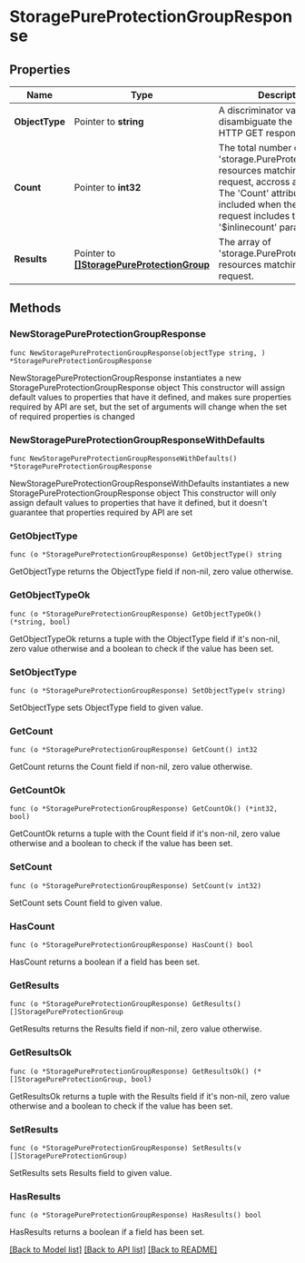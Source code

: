 # StoragePureProtectionGroupResponse

## Properties

Name | Type | Description | Notes
------------ | ------------- | ------------- | -------------
**ObjectType** | Pointer to **string** | A discriminator value to disambiguate the schema of a HTTP GET response body. | 
**Count** | Pointer to **int32** | The total number of &#39;storage.PureProtectionGroup&#39; resources matching the request, accross all pages. The &#39;Count&#39; attribute is included when the HTTP GET request includes the &#39;$inlinecount&#39; parameter. | [optional] 
**Results** | Pointer to [**[]StoragePureProtectionGroup**](storage.PureProtectionGroup.md) | The array of &#39;storage.PureProtectionGroup&#39; resources matching the request. | [optional] 

## Methods

### NewStoragePureProtectionGroupResponse

`func NewStoragePureProtectionGroupResponse(objectType string, ) *StoragePureProtectionGroupResponse`

NewStoragePureProtectionGroupResponse instantiates a new StoragePureProtectionGroupResponse object
This constructor will assign default values to properties that have it defined,
and makes sure properties required by API are set, but the set of arguments
will change when the set of required properties is changed

### NewStoragePureProtectionGroupResponseWithDefaults

`func NewStoragePureProtectionGroupResponseWithDefaults() *StoragePureProtectionGroupResponse`

NewStoragePureProtectionGroupResponseWithDefaults instantiates a new StoragePureProtectionGroupResponse object
This constructor will only assign default values to properties that have it defined,
but it doesn't guarantee that properties required by API are set

### GetObjectType

`func (o *StoragePureProtectionGroupResponse) GetObjectType() string`

GetObjectType returns the ObjectType field if non-nil, zero value otherwise.

### GetObjectTypeOk

`func (o *StoragePureProtectionGroupResponse) GetObjectTypeOk() (*string, bool)`

GetObjectTypeOk returns a tuple with the ObjectType field if it's non-nil, zero value otherwise
and a boolean to check if the value has been set.

### SetObjectType

`func (o *StoragePureProtectionGroupResponse) SetObjectType(v string)`

SetObjectType sets ObjectType field to given value.


### GetCount

`func (o *StoragePureProtectionGroupResponse) GetCount() int32`

GetCount returns the Count field if non-nil, zero value otherwise.

### GetCountOk

`func (o *StoragePureProtectionGroupResponse) GetCountOk() (*int32, bool)`

GetCountOk returns a tuple with the Count field if it's non-nil, zero value otherwise
and a boolean to check if the value has been set.

### SetCount

`func (o *StoragePureProtectionGroupResponse) SetCount(v int32)`

SetCount sets Count field to given value.

### HasCount

`func (o *StoragePureProtectionGroupResponse) HasCount() bool`

HasCount returns a boolean if a field has been set.

### GetResults

`func (o *StoragePureProtectionGroupResponse) GetResults() []StoragePureProtectionGroup`

GetResults returns the Results field if non-nil, zero value otherwise.

### GetResultsOk

`func (o *StoragePureProtectionGroupResponse) GetResultsOk() (*[]StoragePureProtectionGroup, bool)`

GetResultsOk returns a tuple with the Results field if it's non-nil, zero value otherwise
and a boolean to check if the value has been set.

### SetResults

`func (o *StoragePureProtectionGroupResponse) SetResults(v []StoragePureProtectionGroup)`

SetResults sets Results field to given value.

### HasResults

`func (o *StoragePureProtectionGroupResponse) HasResults() bool`

HasResults returns a boolean if a field has been set.


[[Back to Model list]](../README.md#documentation-for-models) [[Back to API list]](../README.md#documentation-for-api-endpoints) [[Back to README]](../README.md)


